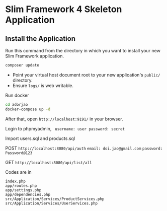 # Slim Framework 4 Skeleton Application


## Install the Application

Run this command from the directory in which you want to install your new Slim Framework application.

```bash
composer update
```

* Point your virtual host document root to your new application's `public/` directory.
* Ensure `logs/` is web writable.

Run docker
```bash
cd adorjao
docker-compose up -d
```

After that, open `http://localhost:9191/` in your browser.

Login to phpmyadmin,
``` username: user password: secret```

Import users.sql and products.sql

POST `http://localhost:8080/api/auth` 
`email: doi.jao@gmail.com`
`password: Password@123`

GET `http://localhost:8080/api/list/all` 


Codes are in 
```
index.php
app/routes.php
app/settings.php
app/dependencies.php
src/Application/Services/ProductServices.php
src/Application/Services/UserServices.php
```